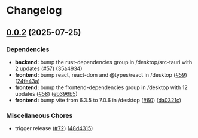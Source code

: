 # Changelog

## [0.0.2](https://github.com/archestra-ai/archestra/compare/desktop-v0.0.1...desktop-v0.0.2) (2025-07-25)


### Dependencies

* **backend:** bump the rust-dependencies group in /desktop/src-tauri with 2 updates ([#57](https://github.com/archestra-ai/archestra/issues/57)) ([35a4934](https://github.com/archestra-ai/archestra/commit/35a49341716be1fa4eaa816eb0bf36b5b78deb14))
* **frontend:** bump react, react-dom and @types/react in /desktop ([#59](https://github.com/archestra-ai/archestra/issues/59)) ([24fe43a](https://github.com/archestra-ai/archestra/commit/24fe43a85616ce50ea28cb3e9aa70bb44cf85ec3))
* **frontend:** bump the frontend-dependencies group in /desktop with 12 updates ([#58](https://github.com/archestra-ai/archestra/issues/58)) ([eb396b5](https://github.com/archestra-ai/archestra/commit/eb396b5ec61090cf860e3a8c193fcbffe5fe73d8))
* **frontend:** bump vite from 6.3.5 to 7.0.6 in /desktop ([#60](https://github.com/archestra-ai/archestra/issues/60)) ([da0321c](https://github.com/archestra-ai/archestra/commit/da0321c250147b04067cbf4b3ae0da064955051b))


### Miscellaneous Chores

* trigger release ([#72](https://github.com/archestra-ai/archestra/issues/72)) ([48d4315](https://github.com/archestra-ai/archestra/commit/48d4315eddef0ea3449c233591454dde4875a383))
